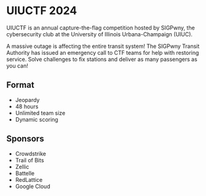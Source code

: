 # UIUCTF 2024

UIUCTF is an annual capture-the-flag competition hosted by SIGPwny, the cybersecurity club at the University of Illinois Urbana-Champaign (UIUC).

A massive outage is affecting the entire transit system! The SIGPwny Transit Authority has issued an emergency call to CTF teams for help with restoring service. Solve challenges to fix stations and deliver as many passengers as you can!

## Format

* Jeopardy
* 48 hours
* Unlimited team size
* Dynamic scoring

## Sponsors

* Crowdstrike
* Trail of Bits
* Zellic
* Battelle
* RedLattice
* Google Cloud
